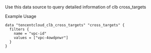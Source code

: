 Use this data source to query detailed information of clb cross_targets

Example Usage

```hcl
data "tencentcloud_clb_cross_targets" "cross_targets" {
  filters {
    name = "vpc-id"
    values = ["vpc-4owdpnwr"]
  }
}
```
